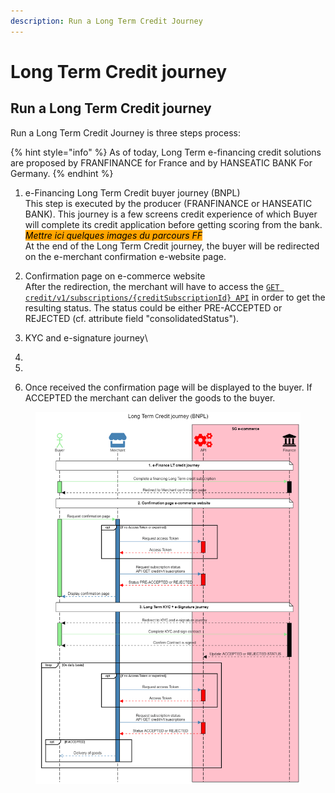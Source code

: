 ```yaml
---
description: Run a Long Term Credit Journey
---
```


# Long Term Credit journey

## Run a Long Term Credit journey

Run a Long Term Credit Journey is three steps process:

{% hint style="info" %}
As of today, Long Term e-financing credit solutions are proposed by FRANFINANCE for France and by HANSEATIC BANK For Germany.
{% endhint %}

1. e-Financing Long Term Credit buyer journey (BNPL)\
   This step is executed by the producer (FRANFINANCE or HANSEATIC BANK). This journey is a few screens credit experience of which Buyer will complete its credit application before getting scoring from the bank.\
   _<mark style="background-color:orange;">Mettre ici quelques images du parcours FF</mark>_\
   At the end of the Long Term Credit journey, the buyer will be redirected on the e-merchant confirmation e-website page.
2. Confirmation page on e-commerce website\
   After the redirection, the merchant will have to access the [`GET credit/v1/subscriptions/{creditSubscriptionId} API`](../../api-reference/credit-api.md#credit-v1-subscriptions-creditsubscriptionid) in order to get the resulting status. The status could be either PRE-ACCEPTED or REJECTED (cf. attribute field "consolidatedStatus").&#x20;
3. KYC and e-signature journey\

4.
5.
6. Once received the confirmation page will be displayed to the buyer. If ACCEPTED the merchant can deliver the goods to the buyer.

<figure><img src="../../.gitbook/assets/Long Term Credit journey .png" alt=""><figcaption></figcaption></figure>
